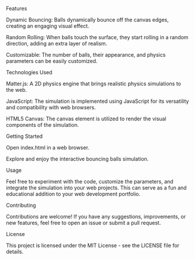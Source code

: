 Features

Dynamic Bouncing: Balls dynamically bounce off the canvas edges, creating an engaging visual effect.

Random Rolling: When balls touch the surface, they start rolling in a random direction, adding an extra layer of realism.

Customizable: The number of balls, their appearance, and physics parameters can be easily customized.

Technologies Used

Matter.js: A 2D physics engine that brings realistic physics simulations to the web.

JavaScript: The simulation is implemented using JavaScript for its versatility and compatibility with web browsers.

HTML5 Canvas: The canvas element is utilized to render the visual components of the simulation.

Getting Started


Open index.html in a web browser.

Explore and enjoy the interactive bouncing balls simulation.

Usage

Feel free to experiment with the code, customize the parameters, and integrate the simulation into your web projects. This can serve as a fun and educational addition to your web development portfolio.

Contributing

Contributions are welcome! If you have any suggestions, improvements, or new features, feel free to open an issue or submit a pull request.

License

This project is licensed under the MIT License - see the LICENSE file for details.

